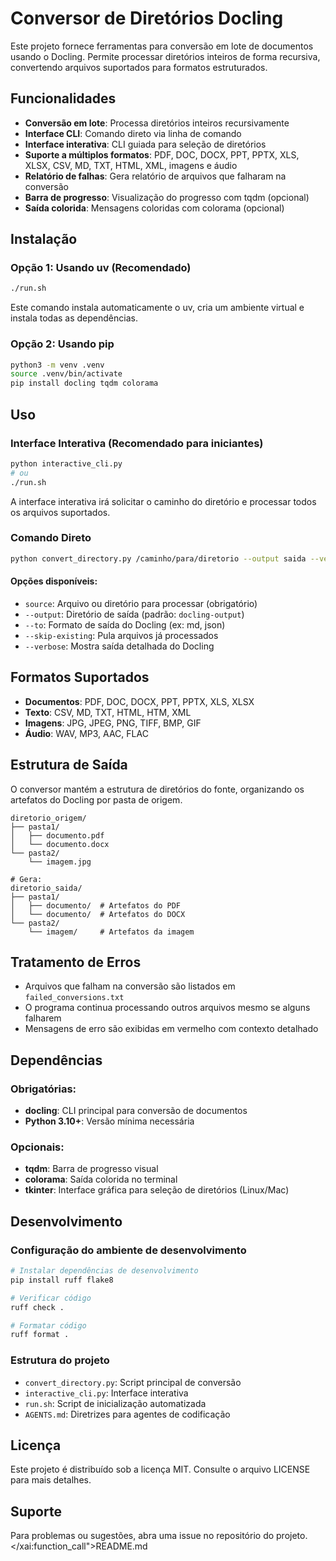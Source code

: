 # Conversor de Diretórios Docling

Este projeto fornece ferramentas para conversão em lote de documentos usando o Docling. Permite processar diretórios inteiros de forma recursiva, convertendo arquivos suportados para formatos estruturados.

## Funcionalidades

- **Conversão em lote**: Processa diretórios inteiros recursivamente
- **Interface CLI**: Comando direto via linha de comando
- **Interface interativa**: CLI guiada para seleção de diretórios
- **Suporte a múltiplos formatos**: PDF, DOC, DOCX, PPT, PPTX, XLS, XLSX, CSV, MD, TXT, HTML, XML, imagens e áudio
- **Relatório de falhas**: Gera relatório de arquivos que falharam na conversão
- **Barra de progresso**: Visualização do progresso com tqdm (opcional)
- **Saída colorida**: Mensagens coloridas com colorama (opcional)

## Instalação

### Opção 1: Usando uv (Recomendado)

```bash
./run.sh
```

Este comando instala automaticamente o uv, cria um ambiente virtual e instala todas as dependências.

### Opção 2: Usando pip

```bash
python3 -m venv .venv
source .venv/bin/activate
pip install docling tqdm colorama
```

## Uso

### Interface Interativa (Recomendado para iniciantes)

```bash
python interactive_cli.py
# ou
./run.sh
```

A interface interativa irá solicitar o caminho do diretório e processar todos os arquivos suportados.

### Comando Direto

```bash
python convert_directory.py /caminho/para/diretorio --output saida --verbose
```

#### Opções disponíveis:

- `source`: Arquivo ou diretório para processar (obrigatório)
- `--output`: Diretório de saída (padrão: `docling-output`)
- `--to`: Formato de saída do Docling (ex: md, json)
- `--skip-existing`: Pula arquivos já processados
- `--verbose`: Mostra saída detalhada do Docling

## Formatos Suportados

- **Documentos**: PDF, DOC, DOCX, PPT, PPTX, XLS, XLSX
- **Texto**: CSV, MD, TXT, HTML, HTM, XML
- **Imagens**: JPG, JPEG, PNG, TIFF, BMP, GIF
- **Áudio**: WAV, MP3, AAC, FLAC

## Estrutura de Saída

O conversor mantém a estrutura de diretórios do fonte, organizando os artefatos do Docling por pasta de origem.

```
diretorio_origem/
├── pasta1/
│   ├── documento.pdf
│   └── documento.docx
└── pasta2/
    └── imagem.jpg

# Gera:
diretorio_saida/
├── pasta1/
│   ├── documento/  # Artefatos do PDF
│   └── documento/  # Artefatos do DOCX
└── pasta2/
    └── imagem/     # Artefatos da imagem
```

## Tratamento de Erros

- Arquivos que falham na conversão são listados em `failed_conversions.txt`
- O programa continua processando outros arquivos mesmo se alguns falharem
- Mensagens de erro são exibidas em vermelho com contexto detalhado

## Dependências

### Obrigatórias:
- **docling**: CLI principal para conversão de documentos
- **Python 3.10+**: Versão mínima necessária

### Opcionais:
- **tqdm**: Barra de progresso visual
- **colorama**: Saída colorida no terminal
- **tkinter**: Interface gráfica para seleção de diretórios (Linux/Mac)

## Desenvolvimento

### Configuração do ambiente de desenvolvimento

```bash
# Instalar dependências de desenvolvimento
pip install ruff flake8

# Verificar código
ruff check .

# Formatar código
ruff format .
```

### Estrutura do projeto

- `convert_directory.py`: Script principal de conversão
- `interactive_cli.py`: Interface interativa
- `run.sh`: Script de inicialização automatizada
- `AGENTS.md`: Diretrizes para agentes de codificação

## Licença

Este projeto é distribuído sob a licença MIT. Consulte o arquivo LICENSE para mais detalhes.

## Suporte

Para problemas ou sugestões, abra uma issue no repositório do projeto.</content>
</xai:function_call">README.md